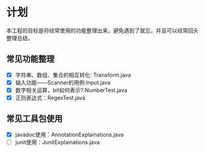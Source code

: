 # 计划
本工程的目标是将经常使用的功能整理出来，避免遇到了就忘，并且可以经常回头整理总结。
## 常见功能整理
- [x] 字符串、数组、集合的相互转化: Transform.java
- [x] 输入功能——Scanner的用例:Input.java
- [x] 数字相关运算，bit如何表示?:NumberTest.java
- [x] 正则表达式：RegexTest.java

## 常见工具包使用
- [x] javadoc使用：AnnotationExplainations.java
- [ ] junit使用：JunitExplainations.java
